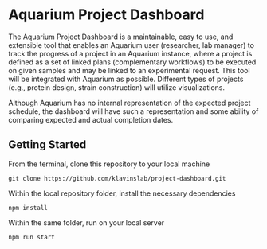 # Aquarium Project Dashboard

The Aquarium Project Dashboard is a maintainable, easy to use, and extensible tool that enables an Aquarium user (researcher, lab manager) to track the progress of a project in an Aquarium instance, where a project is defined as a set of linked plans (complementary workflows) to be executed on given samples and may be linked to an experimental request. This tool will be integrated with Aquarium as possible. Different types of projects (e.g., protein design, strain construction) will utilize visualizations.

Although Aquarium has no internal representation of the expected project schedule, the dashboard will have such a representation and some ability of comparing expected and actual completion dates.

## Getting Started

From the terminal, clone this repository to your local machine

`git clone https://github.com/klavinslab/project-dashboard.git`

Within the local repository folder, install the necessary dependencies

`npm install`

Within the same folder, run on your local server

`npm run start`
